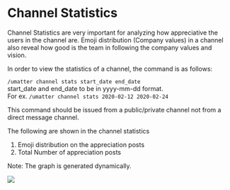 # Channel Statistics

Channel Statistics are very important for analyzing how appreciative the users in the channel are. Emoji distribution (Company values) in a channel also reveal how good is the team in following the company values and vision.

In order to view the statistics of a channel, the command is as follows:

`/umatter channel stats start_date end_date`  
start_date and end_date to be in yyyy-mm-dd format.   
For ex. `/umatter channel stats 2020-02-12 2020-02-24`

This command should be issued from a public/private channel not from a direct message channel.

The following are shown in the channel statistics
1. Emoji distribution on the appreciation posts
2. Total Number of appreciation posts

Note: The graph is generated dynamically.

![](../img/channel_stats.gif)